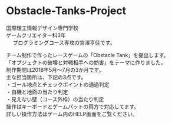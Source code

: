 # Obstacle-Tanks-Project
国際理工情報デザイン専門学校<br/>
ゲームクリエイター科3年<br/>　
プログラミングコース専攻の宮澤亨佳です。

チーム制作で作ったレースゲームの「Obstacle Tank」を提出します。<br/>
「オブジェクトの破壊と対戦相手への妨害」をテーマに作りました。<br/>
制作期間は2018年5月～7月の3か月です。<br/>
主な担当箇所は、下記の3点です。<br/>
・ゴール地点とチェックポイントの通過判定<br/>
・自機と地面の当たり判定<br/>
・見えない壁（コース外枠）の当たり判定<br/>
操作はキーボードとゲームパットの両方で対応してます。<br/>
詳しい操作方法はゲーム内のHELP画面をご覧ください。<br/>
